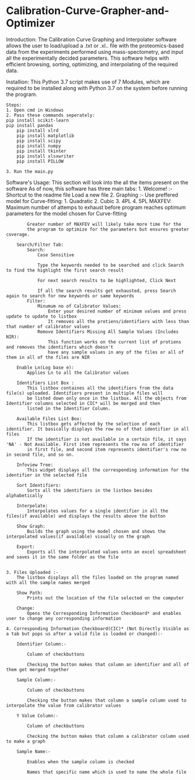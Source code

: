 # Calibration-Curve-Grapher-and-Optimizer
Introduction:
The Calibration Curve Graphing and Interpolater software allows the user to load/upload a .txt or .xl.. file with the proteomics-based data from the experiments performed using mass-spectometry, and input all the experimentally decided parameters. This software helps with efficient browsing, sorting, optimizing, and interpolating of the required data.

Installion:
This Python 3.7 script makes use of 7 Modules, which are required to be installed along with Python 3.7 on the system before running the program.

	Steps:
	1. Open cmd in Windows
	2. Pass these commands seperately:
    pip install scikit-learn
    pip install pandas
		pip install xlrd
		pip install matplotlib
		pip install scipy
		pip install numpy
		pip install tkinter
		pip install xlsxwriter
		pip install PILLOW  
    
	3. Run the main.py


Software's Usage:
This section will look into the all the items present on the software
As of now, this software has three main tabs:
	1. Welcome! :-
		Shortcut to the readme file
		Load a new file
	2. Graphing :-
		Use preffered model for Curve-fitting:
			1. Quadratic
			2. Cubic
			3. 4PL
			4. 5PL
		MAXFEV:
			Maximum number of attemps to exhaust before program reaches optimum
			parameters for the model chosen for Curve-fitting
			
			Greater number of MAXFEV will likely take more time for the 
			the program to optimize for the parameters but ensures greater coverage.
		
		Search/Filter Tab:
			Search:
				Case Sensitive
				
				Type the keywords needed to be searched and click Search to find the highlight the first search result
				
				For next search results to be highlighted, Click Next
				
				If all the search results get exhausted, press Search again to search for new keywords or same keywords 
			Filter:
				Minumum no of Calibrator Values:
					Enter your desired number of minimum values and press update to update to listbox
					It removes all the protiens/identifiers with less than that number of calibrator values
				Remove Identifiers Missing All Sample Values (Includes NIR):
					This function works on the current list of protiens and removes the identifiers which doesn't
					have any sample values in any of the files or all of them in all of the files are NIR
		
		Enable Ln(Log base e):
			Applies Ln to all the Calibrator values

		Identifiers List Box :
			This listbox containes all the identifiers from the data file(s) uploaded. Identifiers present in multiple files will
			be listed down only once in the listbox. All the objects from Identifier columns selected in CIC* will be merged and then
			listed in the Identifier Column.

		Available Files List Box:
			This listbox gets affected by the selection of each identifier. It basically displays the row no of that identifier in all files
			If the identifier is not available in a certain file, it says 'NA' - Not Available. First item represents the row no of identifier
			in first file, and second item represents identifier's row no in second file, and so on.
		
		Infoview Tree:
			This widget displays all the corresponding information for the identifier in the selected file
	
		Sort Identifiers:
			Sorts all the identifiers in the listbox besides alphabetically

		Interpolate:
			Interpolates values for a single identifier in all the files(if available) and displays the results above the button

		Show Graph:
			Builds the graph using the model chosen and shows the interpolated values(if available) visually on the graph

		Export:
			Exports all the interpolated values onto an excel spreadsheet and saves it in the same folder as the file

	
	3. Files Uploaded :-
		The listbox displays all the files loaded on the program named with all the sample names merged
		
		Show Path:
			Prints out the location of the file selected on the computer

		Change:
			Opens the Corresponding Information Checkboard* and enables user to change any corresponding information

	4. Corresponding Information Checkboard(CIC)* (Not Directly Visible as a tab but pops us after a valid file is loaded or changed):-
		
		Identifier Column:-
			
			Column of checkbuttons 
			
			Checking the button makes that column an identifier and all of them get merged together

		Sample Column:-

			Column of checkbuttons

			Checking the button makes that column a sample column used to interpolate the value from calibrator values

		Y Value Column:-

			Column of checkbuttons

			Checking the button makes that column a calibrator column used to make a graph

		Sample Name:-
			
			Enables when the sample column is checked
			
			Names that specific name which is used to name the whole file

 


 
		









